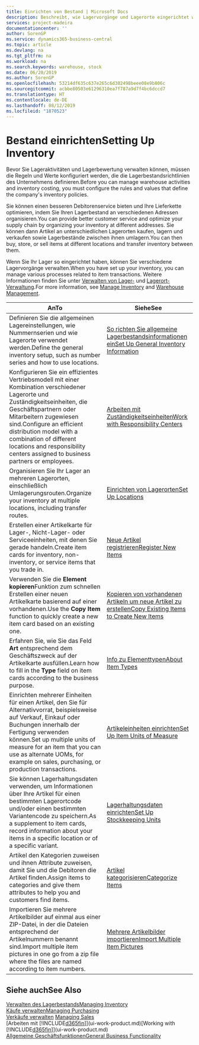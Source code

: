 ```yaml
---
title: Einrichten von Bestand | Microsoft Docs
description: Beschreibt, wie Lagervorgänge und Lagerorte eingerichtet werden, einschließlich Umlagerungsrouten und Standorte wie Lagerorte.
services: project-madeira
documentationcenter: ''
author: SorenGP
ms.service: dynamics365-business-central
ms.topic: article
ms.devlang: na
ms.tgt_pltfrm: na
ms.workload: na
ms.search.keywords: warehouse, stock
ms.date: 06/20/2019
ms.author: SorenGP
ms.openlocfilehash: 53214df635c637e265c6d302498beee08e9b806c
ms.sourcegitcommit: acbbe80503e61296310ea7f787a9d7f4bc6dccd7
ms.translationtype: HT
ms.contentlocale: de-DE
ms.lasthandoff: 08/12/2019
ms.locfileid: "1870523"
---
```

# <a name="setting-up-inventory"></a><span data-ttu-id="34a86-103">Bestand einrichten</span><span class="sxs-lookup"><span data-stu-id="34a86-103">Setting Up Inventory</span></span>
<span data-ttu-id="34a86-104">Bevor Sie Lageraktivitäten und Lagerbewertung verwalten können, müssen die Regeln und Werte konfiguriert werden, die die Lagerbestandsrichtlinien des Unternehmens definieren.</span><span class="sxs-lookup"><span data-stu-id="34a86-104">Before you can manage warehouse activities and inventory costing, you must configure the rules and values that define the company's inventory policies.</span></span>

<span data-ttu-id="34a86-105">Sie können einen besseren Debitorenservice bieten und Ihre Lieferkette optimieren, indem Sie Ihren Lagerbestand an verschiedenen Adressen organisieren.</span><span class="sxs-lookup"><span data-stu-id="34a86-105">You can provide better customer service and optimize your supply chain by organizing your inventory at different addresses.</span></span> <span data-ttu-id="34a86-106">Sie können dann Artikel an unterschiedlichen Lagerorten kaufen, lagern und verkaufen sowie Lagerbestände zwischen ihnen umlagern.</span><span class="sxs-lookup"><span data-stu-id="34a86-106">You can then buy, store, or sell items at different locations and transfer inventory between them.</span></span>

<span data-ttu-id="34a86-107">Wenn Sie Ihr Lager so eingerichtet haben, können Sie verschiedene Lagervorgänge verwalten.</span><span class="sxs-lookup"><span data-stu-id="34a86-107">When you have set up your inventory, you can manage various processes related to item transactions.</span></span> <span data-ttu-id="34a86-108">Weitere Informationen finden Sie unter [Verwalten von Lager-](inventory-manage-inventory.md) und [Lagerort-Verwaltung](warehouse-manage-warehouse.md).</span><span class="sxs-lookup"><span data-stu-id="34a86-108">For more information, see [Manage Inventory](inventory-manage-inventory.md) and [Warehouse Management](warehouse-manage-warehouse.md).</span></span>

| <span data-ttu-id="34a86-109">An</span><span class="sxs-lookup"><span data-stu-id="34a86-109">To</span></span> | <span data-ttu-id="34a86-110">Siehe</span><span class="sxs-lookup"><span data-stu-id="34a86-110">See</span></span> |
| --- | --- |
| <span data-ttu-id="34a86-111">Definieren Sie die allgemeinen Lagereinstellungen, wie Nummernserien und wie Lagerorte verwendet werden.</span><span class="sxs-lookup"><span data-stu-id="34a86-111">Define the general inventory setup, such as number series and how to use locations.</span></span> |[<span data-ttu-id="34a86-112">So richten Sie allgemeine Lagerbestandsinformationen ein</span><span class="sxs-lookup"><span data-stu-id="34a86-112">Set Up General Inventory Information</span></span>](inventory-how-setup-general.md) |
|<span data-ttu-id="34a86-113">Konfigurieren Sie ein effizientes Vertriebsmodell mit einer Kombination verschiedener Lagerorte und Zuständigkeitseinheiten, die Geschäftspartnern oder Mitarbeitern zugewiesen sind.</span><span class="sxs-lookup"><span data-stu-id="34a86-113">Configure an efficient distribution model with a combination of different locations and responsibility centers assigned to business partners or employees.</span></span>|[<span data-ttu-id="34a86-114">Arbeiten mit Zuständigkeitseinheiten</span><span class="sxs-lookup"><span data-stu-id="34a86-114">Work with Responsibility Centers</span></span>](inventory-responsibility-centers.md)|
| <span data-ttu-id="34a86-115">Organisieren Sie Ihr Lager an mehreren Lagerorten, einschließlich Umlagerungsrouten.</span><span class="sxs-lookup"><span data-stu-id="34a86-115">Organize your inventory at multiple locations, including transfer routes.</span></span> |[<span data-ttu-id="34a86-116">Einrichten von Lagerorten</span><span class="sxs-lookup"><span data-stu-id="34a86-116">Set Up Locations</span></span>](inventory-how-register-new-items.md) |
| <span data-ttu-id="34a86-117">Erstellen einer Artikelkarte für Lager-, Nicht-Lager- oder Serviceeinheiten, mit denen Sie gerade handeln.</span><span class="sxs-lookup"><span data-stu-id="34a86-117">Create item cards for inventory, non-inventory, or service items that you trade in.</span></span> |[<span data-ttu-id="34a86-118">Neue Artikel registrieren</span><span class="sxs-lookup"><span data-stu-id="34a86-118">Register New Items</span></span>](inventory-how-register-new-items.md) |
|<span data-ttu-id="34a86-119">Verwenden Sie die **Element kopieren**Funktion zum schnellen Erstellen einer neuen Artikelkarte basierend auf einer vorhandenen.</span><span class="sxs-lookup"><span data-stu-id="34a86-119">Use the **Copy Item** function to quickly create a new item card based on an existing one.</span></span>|[<span data-ttu-id="34a86-120">Kopieren von vorhandenen Artikeln um neue Artikel zu erstellen</span><span class="sxs-lookup"><span data-stu-id="34a86-120">Copy Existing Items to Create New Items</span></span>](inventory-how-copy-items.md)|
|<span data-ttu-id="34a86-121">Erfahren Sie, wie Sie das Feld **Art** entsprechend dem Geschäftszweck auf der Artikelkarte ausfüllen.</span><span class="sxs-lookup"><span data-stu-id="34a86-121">Learn how to fill in the **Type** field on item cards according to the business purpose.</span></span>|[<span data-ttu-id="34a86-122">Info zu Elementtypen</span><span class="sxs-lookup"><span data-stu-id="34a86-122">About Item Types</span></span>](inventory-about-item-types.md)|
|<span data-ttu-id="34a86-123">Einrichten mehrerer Einheiten für einen Artikel, den Sie für Alternativvorrat, beispielsweise auf Verkauf, Einkauf oder Buchungen innerhalb der Fertigung verwenden können.</span><span class="sxs-lookup"><span data-stu-id="34a86-123">Set up multiple units of measure for an item that you can use as alternate UOMs, for example on sales, purchasing, or production transactions.</span></span>|[<span data-ttu-id="34a86-124">Artikeleinheiten einrichten</span><span class="sxs-lookup"><span data-stu-id="34a86-124">Set Up Item Units of Measure</span></span>](inventory-how-setup-units-of-measure.md)|
|<span data-ttu-id="34a86-125">Sie können Lagerhaltungsdaten verwenden, um Informationen über Ihre Artikel für einen bestimmten Lagerortcode und/oder einen bestimmten Variantencode zu speichern.</span><span class="sxs-lookup"><span data-stu-id="34a86-125">As a supplement to item cards, record information about your items in a specific location or of a specific variant.</span></span>|[<span data-ttu-id="34a86-126">Lagerhaltungsdaten einrichten</span><span class="sxs-lookup"><span data-stu-id="34a86-126">Set Up Stockkeeping Units</span></span>](inventory-how-to-set-up-stockkeeping-units.md)|
| <span data-ttu-id="34a86-127">Artikel den Kategorien zuweisen und ihnen Attribute zuweisen, damit Sie und die Debitoren die Artikel finden.</span><span class="sxs-lookup"><span data-stu-id="34a86-127">Assign items to categories and give them attributes to help you and customers find items.</span></span> |[<span data-ttu-id="34a86-128">Artikel kategorisieren</span><span class="sxs-lookup"><span data-stu-id="34a86-128">Categorize Items</span></span>](inventory-how-categorize-items.md) |
|<span data-ttu-id="34a86-129">Importieren Sie mehrere Artikelbilder auf einmal aus einer ZIP-Datei, in der die Dateien entsprechend der Artikelnummern benannt sind.</span><span class="sxs-lookup"><span data-stu-id="34a86-129">Import multiple item pictures in one go from a zip file where the files are named according to item numbers.</span></span>|[<span data-ttu-id="34a86-130">Mehrere Artikelbilder importieren</span><span class="sxs-lookup"><span data-stu-id="34a86-130">Import Multiple Item Pictures</span></span>](inventory-how-import-item-pictures.md)|

## <a name="see-also"></a><span data-ttu-id="34a86-131">Siehe auch</span><span class="sxs-lookup"><span data-stu-id="34a86-131">See Also</span></span>
[<span data-ttu-id="34a86-132">Verwalten des Lagerbestands</span><span class="sxs-lookup"><span data-stu-id="34a86-132">Managing Inventory</span></span>](inventory-manage-inventory.md)  
[<span data-ttu-id="34a86-133">Käufe verwalten</span><span class="sxs-lookup"><span data-stu-id="34a86-133">Managing Purchasing</span></span>](purchasing-manage-purchasing.md)  
<span data-ttu-id="34a86-134">[Verkäufe verwalten](sales-manage-sales.md)  </span><span class="sxs-lookup"><span data-stu-id="34a86-134">[Managing Sales](sales-manage-sales.md)  </span></span>  
<span data-ttu-id="34a86-135">[Arbeiten mit [!INCLUDE[d365fin](includes/d365fin_md.md)]](ui-work-product.md)</span><span class="sxs-lookup"><span data-stu-id="34a86-135">[Working with [!INCLUDE[d365fin](includes/d365fin_md.md)]](ui-work-product.md)</span></span>  
[<span data-ttu-id="34a86-136">Allgemeine Geschäftsfunktionen</span><span class="sxs-lookup"><span data-stu-id="34a86-136">General Business Functionality</span></span>](ui-across-business-areas.md)
